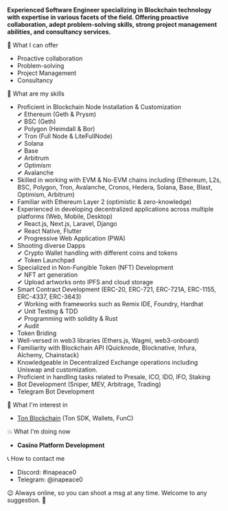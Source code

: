 
**Experienced Software Engineer specializing in Blockchain technology with expertise in various facets of the field. Offering proactive collaboration, adept problem-solving skills, strong project management abilities, and consultancy services.**

🧨 What I can offer

- Proactive collaboration <br/>
- Problem-solving <br/>
- Project Management <br/>
- Consultancy <br/>

🧨 What are my skills <br/>

- Proficient in Blockchain Node Installation & Customization <br/>
 ✔ Ethereum (Geth & Prysm) <br/>
 ✔ BSC (Geth) <br/>
 ✔ Polygon (Heimdall & Bor) <br/>
 ✔ Tron (Full Node & LiteFullNode) <br/>
 ✔ Solana <br/>
 ✔ Base <br/>
 ✔ Arbitrum <br/>
 ✔ Optimism <br/>
 ✔ Avalanche <br/>
- Skilled in working with EVM & No-EVM chains including (Ethereum, L2s, BSC, Polygon, Tron, Avalanche, Cronos, Hedera, Solana, Base, Blast, Optimism, Arbitrum) <br/>
- Familiar with Ethereum Layer 2 (optimistic & zero-knowledge)
- Experienced in developing decentralized applications across multiple platforms (Web, Mobile, Desktop) <br/>
 ✔ React.js, Next.js, Laravel, Django <br/>
 ✔ React Native, Flutter <br/>
 ✔ Progressive Web Application (PWA) <br/>
- Shooting diverse Dapps <br/>
 ✔ Crypto Wallet handling with different coins and tokens <br/>
 ✔ Token Launchpad <br/>
- Specialized in Non-Fungible Token (NFT) Development <br/>
 ✔ NFT art generation <br/>
 ✔ Upload artworks onto IPFS and cloud storage <br/>
- Smart Contract Development (ERC-20, ERC-721, ERC-721A, ERC-1155, ERC-4337, ERC-3643) <br/>
 ✔ Working with frameworks such as Remix IDE, Foundry, Hardhat <br/>
 ✔ Unit Testing & TDD <br/>
 ✔ Programming with solidity & Rust <br/>
 ✔ Audit <br/>
- Token Briding <br/>
- Well-versed in web3 libraries (Ethers.js, Wagmi, web3-onboard) <br/>
- Familiarity with Blockchain API (Quicknode, Blocknative, Infura, Alchemy, Chainstack) <br/>
- Knowledgeable in Decentralized Exchange operations including Uniswap and customization. <br/>
- Proficient in handling tasks related to Presale, ICO, IDO, IFO, Staking <br/>
- Bot Development (Sniper, MEV, Arbitrage, Trading) <br/>
- Telegram Bot Development <br/>

🧨 What I'm interest in <br/>
- [Ton Blockchain](https://ton.org/) (Ton SDK, Wallets, FunC)

💥 What I'm doing now <br/>
- **Casino Platform Development** <br/>

📞 How to contact me <br/>
- Discord: #inapeace0 <br/>
- Telegram: @inapeace0 <br/>

😉 Always online, so you can shoot a msg at any time. Welcome to any suggestion. 🤗 <br/>
